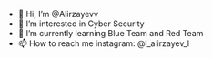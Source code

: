 - 👋 Hi, I’m @Alirzayevv
- 👀 I’m interested in Cyber Security
- 🌱 I’m currently learning Blue Team and Red Team
- 📫 How to reach me instagram: @l_alirzayev_l

<!---
Alirzayevv/Alirzayevv is a ✨ special ✨ repository because its `README.md` (this file) appears on your GitHub profile.
You can click the Preview link to take a look at your changes.
--->

